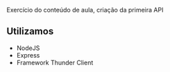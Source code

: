 Exercício do conteúdo de aula, criação da primeira API

## Utilizamos 
- NodeJS
- Express
- Framework Thunder Client